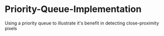 # Priority-Queue-Implementation
Using a priority queue to illustrate it's benefit in detecting close-proximity pixels
